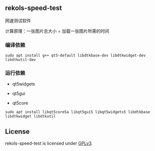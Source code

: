 ## rekols-speed-test

网速测试软件

计算原理：一张图片总大小 ÷ 加载一张图片所需的时间

### 编译依赖

`sudo apt install g++ qt5-default libdtkbase-dev libdtkwidget-dev libdtkutil-dev`

### 运行依赖

* qt5widgets

* qt5gui

* qt5core

`sudo apt install libqt5core5a libqt5gui5 libqt5widgets5 libdtkbase libdtkwidget libdtkutil`

## License

rekols-speed-test is licensed under [GPLv3](LICENSE).


